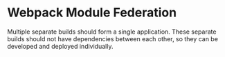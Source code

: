 # Webpack Module Federation

Multiple separate builds should form a single application. These separate builds should not have dependencies between each other, so they can be developed and deployed individually.
